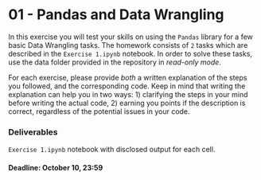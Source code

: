 # 01 - Pandas and Data Wrangling

In this exercise you will test your skills on using the `Pandas` library for a few basic Data Wrangling tasks.
The homework consists of `2` tasks which are described in the `Exercise 1.ipynb` notebook.
In order to solve these tasks, use the data folder provided in the repository in *read-only mode*.

For each exercise, please provide *both* a written explanation of the steps you followed, and the corresponding code. 
Keep in mind that writing the explanation can help you in two ways: 1) clarifying the steps in your
mind before writing the actual code, 2) earning you points if the description is correct, regardless of the potential issues in your code.

### Deliverables
`Exercise 1.ipynb` notebook with disclosed output for each cell. 

#### Deadline: October 10, 23:59
